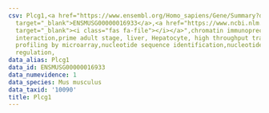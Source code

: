 ```yaml
---
csv: Plcg1,<a href="https://www.ensembl.org/Homo_sapiens/Gene/Summary?db=core;g=ENSMUSG00000016933"
  target="_blank">ENSMUSG00000016933</a>,<a href="https://www.ncbi.nlm.nih.gov/pubmed/23834426"
  target="_blank"><i class="fas fa-file"></i></a>",chromatin immunoprecipitation assay,direct
  interaction,prime adult stage, liver, Hepatocyte, high throughput transcription
  profiling by microarray,nucleotide sequence identification,nucleotide sequence identification,transcriptional
  regulation,
data_alias: Plcg1
data_id: ENSMUSG00000016933
data_numevidence: 1
data_species: Mus musculus
data_taxid: '10090'
title: Plcg1
---
```

